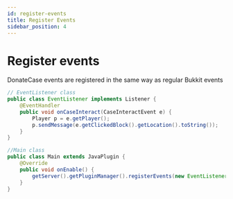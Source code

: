 ```yaml
---
id: register-events
title: Register Events
sidebar_position: 4
---
```


# Register events
DonateCase events are registered in the same way as regular Bukkit events
```java
// EventListener class
public class EventListener implements Listener {
    @EventHandler
    public void onCaseInteract(CaseInteractEvent e) {
        Player p = e.getPlayer();
        p.sendMessage(e.getClickedBlock().getLocation().toString());
    }
}
```
```java
//Main class
public class Main extends JavaPlugin {
    @Override
    public void onEnable() {
        getServer().getPluginManager().registerEvents(new EventListener(), this);
    }
}
```